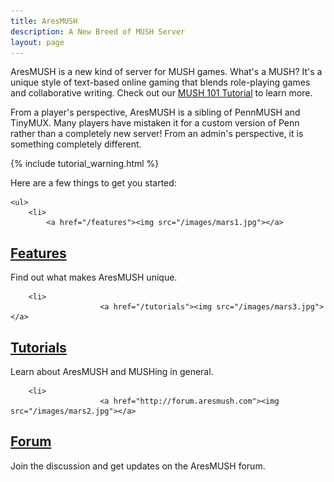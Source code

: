 ```yaml
---
title: AresMUSH
description: A New Breed of MUSH Server
layout: page
---
```


AresMUSH is a new kind of server for MUSH games.  What's a MUSH?  It's a unique style of text-based online gaming that blends role-playing games and collaborative writing.  Check out our [MUSH 101 Tutorial](/mush-101) to learn more.

From a player's perspective, AresMUSH is a sibling of PennMUSH and TinyMUX.  Many players have mistaken it for a custom version of Penn rather than a completely new server!  From an admin's perspective, it is something completely different.

{% include tutorial_warning.html %}

Here are a few things to get you started:

<div class="gallery">
    
    <ul>
        <li>
            <a href="/features"><img src="/images/mars1.jpg"></a>
<h2><a href="/features">Features</a></h2>
<p>Find out what makes AresMUSH unique.</p>
</li>

        

        <li>
                        <a href="/tutorials"><img src="/images/mars3.jpg"></a>
<h2><a href="/tutorials">Tutorials</a></h2>
<p>Learn about AresMUSH and MUSHing in general.</p>
</li>

        <li>
                        <a href="http://forum.aresmush.com"><img src="/images/mars2.jpg"></a>
<h2><a href="http://forum.aresmush.com">Forum</a></h2>
<p>Join the discussion and get updates on the AresMUSH forum.</p>
</li>


</ul>

</div>

<span class="clear"></span>




